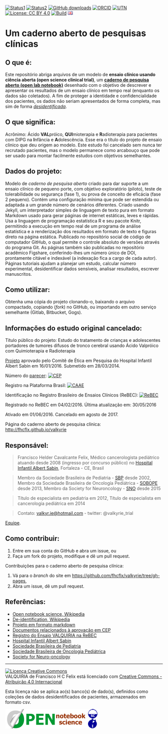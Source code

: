 ﻿[![Status1](https://img.shields.io/badge/Modelo-ativo-green.svg)]()
[![Status2](https://img.shields.io/badge/Estudo-cancelado-red.svg)]()
[![GitHub downloads](https://img.shields.io/github/downloads/fhcflx/valkyrie/total.svg)](https://github.com/fhcflx/valkyrie/releases)
[![ORCID](https://img.shields.io/badge/ORCID-0000--0002--8398--0993-blue.svg)](http://orcid.org/0000-0002-8398-0993)
[![UTN](https://img.shields.io/badge/UTN-U1111--1179--2263-blue.svg)]()
[![License: CC BY 4.0](https://img.shields.io/badge/License-CC%20BY%204.0-lightgrey.svg)](https://creativecommons.org/licenses/by/4.0)
[![Build](https://img.shields.io/travis/fhcflx/valkyrie.svg)](https://travis-ci.org/fhcflx/valkyrie)
[![english](if_gb_4627.png)](README-en.md)

# Um caderno aberto de pesquisas clínicas

## O que é:
Este repositório abriga arquivos de um modelo de **ensaio clínico usando ciência aberta (open science clinical trial)**, um [**caderno de pesquisa aberto (open lab notebook)**][open-lab] desenhado com o objetivo de descrever e apresentar os resultados de um ensaio clínico em tempo real (enquanto os dados são coletados). A fim de proteger a identidade e confidencialidade dos pacientes, os dados não seriam apresentados de forma completa, mas sim de forma [*desidentificada*][desidentifica].

## O que significa:
Acrônimo: Ácido **VAL**próico, **QUI**mioterapia e **R**adioterapia para pacientes com DIPG na **I**nfância e **A**dolescência. Esse era o título do projeto de ensaio clinico que deu origem ao modelo. Este estudo foi cancelado sem nunca ter recrutado pacientes, mas o modelo permanece como arcabouço que pode ser usado para montar facilmente estudos com objetivos semelhantes.

## Dados do projeto:
Modelo de _caderno de pesquisa aberto_ criado para dar suporte a um ensaio clínico de pequeno porte, com objetivo exploratório (piloto), teste de tolerabilidade ou segurança (fase 1), ou prova de conceito de eficácia (fase 2 pequeno). Contém uma configuração mínima que pode ser estendida ou adaptada a um grande número de cenários diferentes. Criado usando Jekyll, um interpretador simples de linguagem de texto pura em formato Markdown usado para gerar páginas de internet estáticas, leves e rápidas. Usa a linguagem de programação estatística R e seu pacote Knitr, permitindo a execução em tempo real de um programa de análise estatística e a renderização dos resultados em formato de texto e figuras direto na página estática. Publicado no repositório social de código de computador GitHub, o qual permite o controle absoluto de versões através do programa Git. As páginas também são publicadas no repositório acadêmico Figshare, conferindo-lhes um número único de DOI, prontamente citável e indexável (a indexação fica a cargo de cada autor). Páginas tutoriais ajudam a planejar um estudo, calcular número experimental, desidentificar dados sensíveis, analisar resultados, escrever manuscritos.

## Como utilizar:
Obtenha uma cópia do projeto clonando-o, baixando o arquivo compactado, copiando (_fork_) no GitHub, ou importando em outro serviço semelhante (Gitlab, Bitbucket, Gogs).

## Informações do estudo original cancelado:
Título público do projeto: Estudo do tratamento de crianças e adolescentes portadores de tumores difusos de tronco cerebral usando Ácido Valpróico com Quimioterapia e Radioterapia

[Projeto][proj] aprovado pelo Comitê de Ética em Pesquisa do Hospital Infantil Albert Sabin em 16/01/2016. Submetido em 28/03/2014.

Número do [parecer][etica]: [![CEP](https://img.shields.io/badge/CEP-1.386.007-blue.svg)][etica]

Registro na Plataforma Brasil: [![CAAE](https://img.shields.io/badge/CAAE-30166714.8.0000.5042-blue.svg)](http://plataformabrasil.saude.gov.br/login.jsf)

Identificação no Registro Brasileiro de Ensaios Clínicos (ReBEC): [![ReBEC](https://img.shields.io/badge/ReBEC-RBR--7ygspd-blue.svg)][rebec]

Registrado no ReBEC em 04/02/2016. Última atualização em: 30/05/2016

Ativado em 01/06/2016. Cancelado em agosto de 2017.

Página do caderno aberto de pesquisa clínica: http://fhcflx.github.io/valkyrie

## Responsável:
> Francisco Helder Cavalcante Felix,
> Médico cancerologista pediátrico
> atuando desde 2008 (ingresso por concurso público) no [Hospital Infantil Albert Sabin][hias], Fortaleza - CE, Brasil

> Membro da Sociedade Brasileira de Pediatria - [SBP][sbp] desde 2002,
> Membro da Sociedade Brasileira de Oncología Pediátrica - [SOBOPE][sobope] desde 2013,
> Membro da Society for Neuroncology - [SNO][sno] desde 2015

> Título de especialista em pediatria em 2012,
> Título de especialista em cancerologia pediátrica em 2014

> Contato: valkyr.ie@hotmail.com - twitter: @valkyrie_trial

[Equipe](crew/README.md).

## Como contribuir:
1. Entre em sua conta do GitHub e abra um issue, ou
2. Faça um fork do projeto, modifique e dê um pull request.

Contribuições para o caderno aberto de pesquisa clínica:
1. Vá para o _branch_ do site em https://github.com/fhcflx/valkyrie/tree/gh-pages,
2. Abra um issue, dê um pull request.

## Referências:

- [Open notebook science, Wikipedia][open-lab]
- [De-identification, Wikipedia][desidentifica]
- [Projeto em formato markdown][proj]
- [Documentos relacionados à aprovação em CEP][etica]
- [Registro do Ensaio VALQUIRIA na ReBEC][rebec]
- [Hospital Infantil Albert Sabin][hias]
- [Sociedade Brasileira de Pediatria][sbp]
- [Sociedade Brasileira de Oncologia Pediátrica][sobope]
- [Society for Neuro-oncology][sno]

---------------------------------
<a rel="license" href="http://creativecommons.org/licenses/by/4.0/"><img alt="Licença Creative Commons" style="border-width:0" src="https://i.creativecommons.org/l/by/4.0/88x31.png" /></a><br /><span xmlns:dct="http://purl.org/dc/terms/" href="http://purl.org/dc/dcmitype/Text" property="dct:title" rel="dct:type">VALQUIRIA</span> de <span xmlns:cc="http://creativecommons.org/ns#" property="cc:attributionName">Francisco H C Felix</span> está licenciado com <a rel="license" href="http://creativecommons.org/licenses/by-nc/4.0/">Creative Commons - Atribuição 4.0 Internacional</a>

Esta licença não se aplica ao(s) banco(s) de dado(s), definidos como coleções de dados desidentificados de pacientes, armazenados em formato csv.

![logo](opennsSCI.png)

[open-lab]: https://en.wikipedia.org/wiki/Open_notebook_science
[desidentifica]: https://en.wikipedia.org/wiki/De-identification
[proj]: project/README.md
[etica]: ethics/README.md
[rebec]: http://www.ensaiosclinicos.gov.br/rg/RBR-7ygspd/
[hias]: http://www.hias.ce.gov.br
[sbp]: http://www.sbp.com.br
[sobope]: http://www.sobope.org.br
[sno]: http://soc-neuro-onc.org
